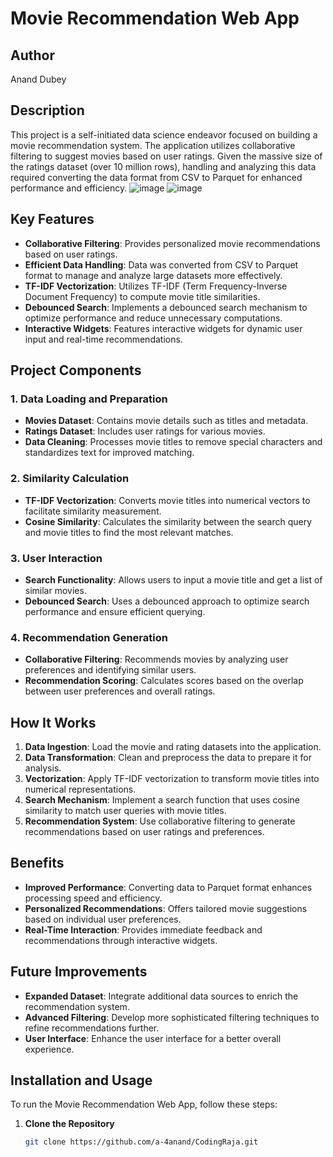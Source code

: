 # Movie Recommendation Web App

## Author
Anand Dubey

## Description
This project is a self-initiated data science endeavor focused on building a movie recommendation system. The application utilizes collaborative filtering to suggest movies based on user ratings. Given the massive size of the ratings dataset (over 10 million rows), handling and analyzing this data required converting the data format from CSV to Parquet for enhanced performance and efficiency.
![image](https://github.com/user-attachments/assets/37bbeb55-2354-4e53-90ba-87983011840b)
![image](https://github.com/user-attachments/assets/771bdc8a-c9a8-4d5b-8726-7650ca7fe3c4)


## Key Features
- **Collaborative Filtering**: Provides personalized movie recommendations based on user ratings.
- **Efficient Data Handling**: Data was converted from CSV to Parquet format to manage and analyze large datasets more effectively.
- **TF-IDF Vectorization**: Utilizes TF-IDF (Term Frequency-Inverse Document Frequency) to compute movie title similarities.
- **Debounced Search**: Implements a debounced search mechanism to optimize performance and reduce unnecessary computations.
- **Interactive Widgets**: Features interactive widgets for dynamic user input and real-time recommendations.

## Project Components

### 1. Data Loading and Preparation
- **Movies Dataset**: Contains movie details such as titles and metadata.
- **Ratings Dataset**: Includes user ratings for various movies.
- **Data Cleaning**: Processes movie titles to remove special characters and standardizes text for improved matching.

### 2. Similarity Calculation
- **TF-IDF Vectorization**: Converts movie titles into numerical vectors to facilitate similarity measurement.
- **Cosine Similarity**: Calculates the similarity between the search query and movie titles to find the most relevant matches.

### 3. User Interaction
- **Search Functionality**: Allows users to input a movie title and get a list of similar movies.
- **Debounced Search**: Uses a debounced approach to optimize search performance and ensure efficient querying.

### 4. Recommendation Generation
- **Collaborative Filtering**: Recommends movies by analyzing user preferences and identifying similar users.
- **Recommendation Scoring**: Calculates scores based on the overlap between user preferences and overall ratings.

## How It Works
1. **Data Ingestion**: Load the movie and rating datasets into the application.
2. **Data Transformation**: Clean and preprocess the data to prepare it for analysis.
3. **Vectorization**: Apply TF-IDF vectorization to transform movie titles into numerical representations.
4. **Search Mechanism**: Implement a search function that uses cosine similarity to match user queries with movie titles.
5. **Recommendation System**: Use collaborative filtering to generate recommendations based on user ratings and preferences.

## Benefits
- **Improved Performance**: Converting data to Parquet format enhances processing speed and efficiency.
- **Personalized Recommendations**: Offers tailored movie suggestions based on individual user preferences.
- **Real-Time Interaction**: Provides immediate feedback and recommendations through interactive widgets.

## Future Improvements
- **Expanded Dataset**: Integrate additional data sources to enrich the recommendation system.
- **Advanced Filtering**: Develop more sophisticated filtering techniques to refine recommendations further.
- **User Interface**: Enhance the user interface for a better overall experience.

## Installation and Usage
To run the Movie Recommendation Web App, follow these steps:

1. **Clone the Repository**
   ```bash
   git clone https://github.com/a-4anand/CodingRaja.git

